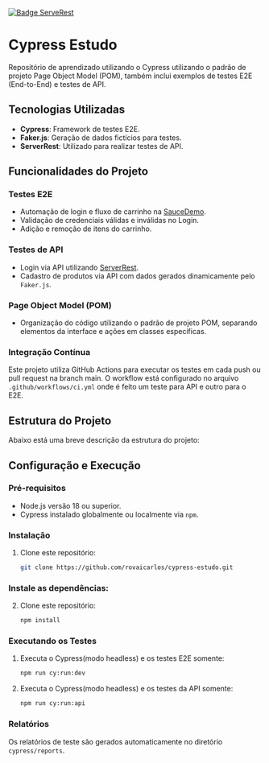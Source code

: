 [![Badge ServeRest](https://img.shields.io/badge/API-ServeRest-green)](https://github.com/ServeRest/ServeRest/)

# Cypress Estudo

Repositório de aprendizado utilizando o Cypress utilizando o padrão de projeto Page Object Model (POM), também inclui exemplos de testes E2E (End-to-End) e testes de API.

## Tecnologias Utilizadas
- **Cypress**: Framework de testes E2E.
- **Faker.js**: Geração de dados fictícios para testes.
- **ServerRest**: Utilizado para realizar testes de API.

## Funcionalidades do Projeto
### Testes E2E
- Automação de login e fluxo de carrinho na [SauceDemo](https://www.saucedemo.com/).
- Validação de credenciais válidas e inválidas no Login.
- Adição e remoção de itens do carrinho.

### Testes de API
- Login via API utilizando [ServerRest](l).
- Cadastro de produtos via API com dados gerados dinamicamente pelo ```Faker.js```.

### Page Object Model (POM)
- Organização do código utilizando o padrão de projeto POM, separando elementos da interface e ações em classes específicas.

### Integração Contínua
Este projeto utiliza GitHub Actions para executar os testes em cada push ou pull request na branch main. O workflow está configurado no arquivo ```.github/workflows/ci.yml``` onde é feito um teste para API e outro para o E2E.

## Estrutura do Projeto
Abaixo está uma breve descrição da estrutura do projeto:

## Configuração e Execução
### Pré-requisitos
- Node.js versão 18 ou superior.
- Cypress instalado globalmente ou localmente via `npm`.

### Instalação
1. Clone este repositório:
   ```bash
   git clone https://github.com/rovaicarlos/cypress-estudo.git

### Instale as dependências:
2. Clone este repositório:
   ```bash
   npm install

### Executando os Testes
1. Executa o Cypress(modo headless) e os testes E2E somente:
   ```bash
   npm run cy:run:dev

2. Executa o Cypress(modo headless) e os testes da API somente:
   ```bash
   npm run cy:run:api

### Relatórios
Os relatórios de teste são gerados automaticamente no diretório ```cypress/reports```.
